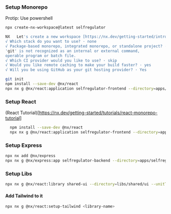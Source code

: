 ### Setup Monorepo
Protip: Use powershell
```bash
npx create-nx-workspace@latest selfregulator

NX   Let's create a new workspace [https://nx.dev/getting-started/intro]
√ Which stack do you want to use? · none
√ Package-based monorepo, integrated monorepo, or standalone project? · integrated
'git' is not recognized as an internal or external command,
operable program or batch file.
√ Which CI provider would you like to use? · skip
√ Would you like remote caching to make your build faster? · yes
√ Will you be using GitHub as your git hosting provider? · Yes
```
```bash
git init
npm install --save-dev @nx/react
npx nx g @nx/react:application selfregulator-frontend --directory=apps/selfregulator/frontend
```
### Setup React
(React Tutorial)[https://nx.dev/getting-started/tutorials/react-monorepo-tutorial]
```bash
  npm install --save-dev @nx/react
  npx nx g @nx/react:application selfregulator-frontend --directory=apps/selfregulator/frontend
```

### Setup Express
```bash
npx nx add @nx/express
npx nx g @nx/express:app selfregulator-backend --directory=apps/selfregulator/backend
```

### Setup Libs
```bash
npx nx g @nx/react:library shared-ui --directory=libs/shared/ui --unitTestRunner=vitest --bundler=none
```

#### Add Tailwind to it
```bash
npx nx g @nx/react:setup-tailwind <library-name>
```
